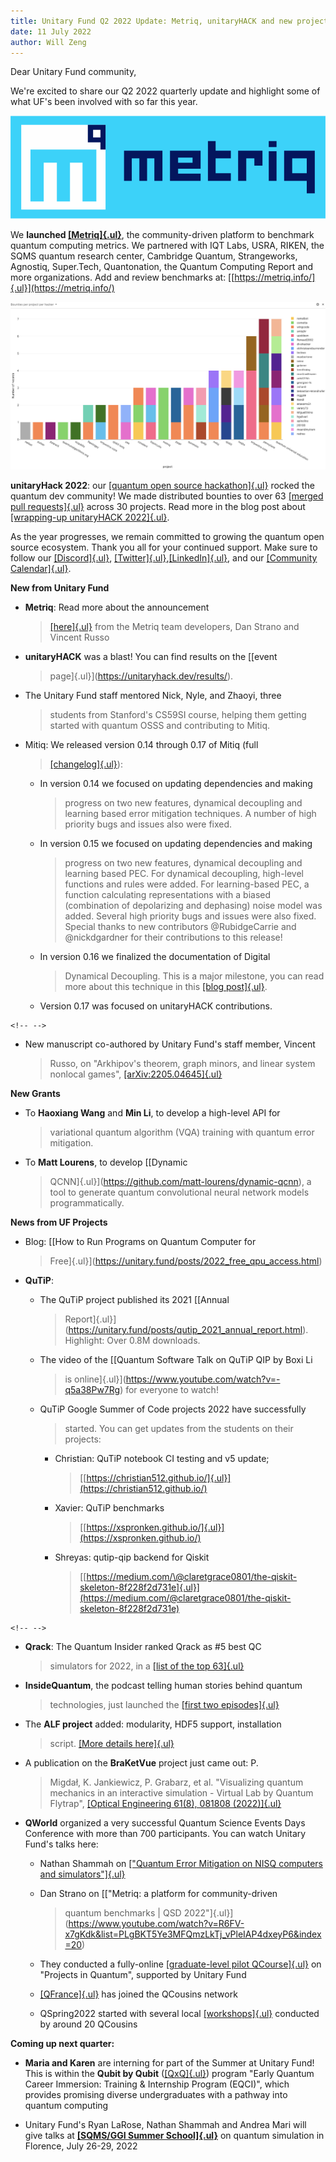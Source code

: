 ```yaml
---
title: Unitary Fund Q2 2022 Update: Metriq, unitaryHACK and new projects!
date: 11 July 2022
author: Will Zeng
---
```


Dear Unitary Fund community,

We're excited to share our Q2 2022 quarterly update and highlight some
of what UF's been involved with so far this year.

![](../../images/metriq_logo_primary_blue_inverted.png)

We **launched
[[Metriq]{.ul}](https://unitary.fund/posts/metriq_release.html)**, the
community-driven platform to benchmark quantum computing metrics. We
partnered with IQT Labs, USRA, RIKEN, the SQMS quantum research center,
Cambridge Quantum, Strangeworks, Agnostiq, Super.Tech, Quantonation, the
Quantum Computing Report and more organizations. Add and review
benchmarks at: [[https://metriq.info/]{.ul}](https://metriq.info/)

![](../../images/unitaryhack-2022-project-winners.png)

**unitaryHack 2022**: our [[quantum open source
hackathon]{.ul}](https://unitaryhack.dev/) rocked the quantum dev
community! We made distributed bounties to over 63 [[merged pull
requests]{.ul}](https://unitaryhack.dev/bounties/) across 30 projects.
Read more in the blog post about [[wrapping-up unitaryHACK
2022]{.ul}](https://unitary.fund/posts/2022_unitaryhack_wrapup.html).

As the year progresses, we remain committed to growing the quantum open
source ecosystem. Thank you all for your continued support. Make sure to
follow our [[Discord]{.ul}](https://discord.com/invite/JqVGmpkP96),
[[Twitter]{.ul}](https://twitter.com/unitaryfund),[[LinkedIn]{.ul}](https://www.linkedin.com/company/unitary-fund/),
and our [[Community
Calendar]{.ul}](https://calendar.google.com/calendar/u/0/embed?src=c_mgqdq6hj2isi4d6h467kfqvg60@group.calendar.google.com).

**New from Unitary Fund**

-   **Metriq**: Read more about the announcement
    > [[here]{.ul}](https://unitary.fund/posts/metriq_release.html) from
    > the Metriq team developers, Dan Strano and Vincent Russo

-   **unitaryHACK** was a blast! You can find results on the [[event
    > page]{.ul}](https://unitaryhack.dev/results/).

-   The Unitary Fund staff mentored Nick, Nyle, and Zhaoyi, three
    > students from Stanford's CS59SI course, helping them getting
    > started with quantum OSSS and contributing to Mitiq.

-   Mitiq: We released version 0.14 through 0.17 of Mitiq (full
    > [[changelog]{.ul}](https://mitiq.readthedocs.io/en/latest/changelog.html)):

    -   In version 0.14 we focused on updating dependencies and making
        > progress on two new features, dynamical decoupling and
        > learning based error mitigation techniques. A number of high
        > priority bugs and issues also were fixed.

    -   In version 0.15 we focused on updating dependencies and making
        > progress on two new features, dynamical decoupling and
        > learning based PEC. For dynamical decoupling, high-level
        > functions and rules were added. For learning-based PEC, a
        > function calculating representations with a biased
        > (combination of depolarizing and dephasing) noise model was
        > added. Several high priority bugs and issues were also fixed.
        > Special thanks to new contributors \@RubidgeCarrie and
        > \@nickdgardner for their contributions to this release!

    -   In version 0.16 we finalized the documentation of Digital
        > Dynamical Decoupling. This is a major milestone, you can read
        > more about this technique in this [[blog
        > post]{.ul}](https://unitary.fund/posts/2022_dynamical_decoupling_in_mitiq.html).

    -   Version 0.17 was focused on unitaryHACK contributions.

```{=html}
<!-- -->
```
-   New manuscript co-authored by Unitary Fund's staff member, Vincent
    > Russo, on "Arkhipov\'s theorem, graph minors, and linear system
    > nonlocal games",
    > [[arXiv:2205.04645]{.ul}](https://arxiv.org/abs/2205.04645)

**New Grants**

-   To **Haoxiang Wang** and **Min Li**, to develop a high-level API for
    > variational quantum algorithm (VQA) training with quantum error
    > mitigation.

-   To **Matt Lourens**, to develop [[Dynamic
    > QCNN]{.ul}](https://github.com/matt-lourens/dynamic-qcnn), a tool
    > to generate quantum convolutional neural network models
    > programmatically.

**News from UF Projects**

-   Blog: [[How to Run Programs on Quantum Computer for
    > Free]{.ul}](https://unitary.fund/posts/2022_free_qpu_access.html)

-   **QuTiP**:

    -   The QuTiP project published its 2021 [[Annual
        > Report]{.ul}](https://unitary.fund/posts/qutip_2021_annual_report.html).
        > Highlight: Over 0.8M downloads.

    -   The video of the [[Quantum Software Talk on QuTiP QIP by Boxi Li
        > is online]{.ul}](https://www.youtube.com/watch?v=-q5a38Pw7Rg)
        > for everyone to watch!

    -   QuTiP Google Summer of Code projects 2022 have successfully
        > started. You can get updates from the students on their
        > projects:

        -   Christian: QuTiP notebook CI testing and v5 update;
            > [[https://christian512.github.io/]{.ul}](https://christian512.github.io/)

        -   Xavier: QuTiP benchmarks
            > [[https://xspronken.github.io/]{.ul}](https://xspronken.github.io/)

        -   Shreyas: qutip-qip backend for Qiskit
            > [[https://medium.com/\@claretgrace0801/the-qiskit-skeleton-8f228f2d731e]{.ul}](https://medium.com/@claretgrace0801/the-qiskit-skeleton-8f228f2d731e)

```{=html}
<!-- -->
```
-   **Qrack**: The Quantum Insider ranked Qrack as \#5 best QC
    > simulators for 2022, in a [[list of the top
    > 63]{.ul}](https://thequantuminsider.com/2022/06/14/top-63-quantum-computer-simulators-for-2022/)

-   **InsideQuantum**, the podcast telling human stories behind quantum
    > technologies, just launched the [[first two
    > episodes]{.ul}](https://twitter.com/insideqm/status/1543920210314510337)

-   The **ALF project** added: modularity, HDF5 support, installation
    > script. [[More details
    > here]{.ul}](https://gitpages.physik.uni-wuerzburg.de/ALF/ALF_Webpage/news/2022-06-24-alf-2.3-release/)

-   A publication on the **BraKetVue** project just came out: P.
    > Migdał, K. Jankiewicz, P. Grabarz, et al. \"Visualizing quantum
    > mechanics in an interactive simulation - Virtual Lab by Quantum
    > Flytrap\", [[Optical Engineering 61(8),
    > 081808 (2022)]{.ul}](https://doi.org/10.1117/1.OE.61.8.081808)

-   **QWorld** organized a very successful Quantum Science Events Days Conference with more than 700 participants. You can watch Unitary Fund's talks here:

    -   Nathan Shammah on [[\"Quantum Error Mitigation on NISQ computers and simulators"]{.ul}](https://www.youtube.com/watch?v=_6WXiVlXTS8&list=PLgBKT5Ye3MFQmzLkTj_vPleIAP4dxeyP6&index=1)

    -   Dan Strano on [[\"Metriq: a platform for community-driven
        > quantum benchmarks \| QSD
        > 2022\"]{.ul}](https://www.youtube.com/watch?v=R6FV-x7gKdk&list=PLgBKT5Ye3MFQmzLkTj_vPleIAP4dxeyP6&index=20)

    -   They conducted a fully-online [[graduate-level pilot QCourse]{.ul}](https://qworld.net/qcourse570-1/) on "Projects in Quantum", supported by Unitary Fund

    -   [[QFrance]{.ul}](https://qworld.net/qfrance) has joined the QCousins network

    -   QSpring2022 started with several local [[workshops]{.ul}](https://qworld.net/qspring2022/) conducted by around 20 QCousins

**Coming up next quarter:**

-   **Maria and Karen** are interning for part of the Summer at Unitary Fund! This is within the **Qubit by Qubit** ([[QxQ]{.ul}](https://www.qubitbyqubit.org/)) program "Early Quantum Career Immersion: Training & Internship Program (EQCI)", which provides promising diverse undergraduates with a pathway into quantum computing

-   Unitary Fund's Ryan LaRose, Nathan Shammah and Andrea Mari will give talks at [**[SQMS/GGI Summer School]{.ul}**](https://www.ggi.infn.it/showevent.pl?id=436) on quantum simulation in Florence, July 26-29, 2022

